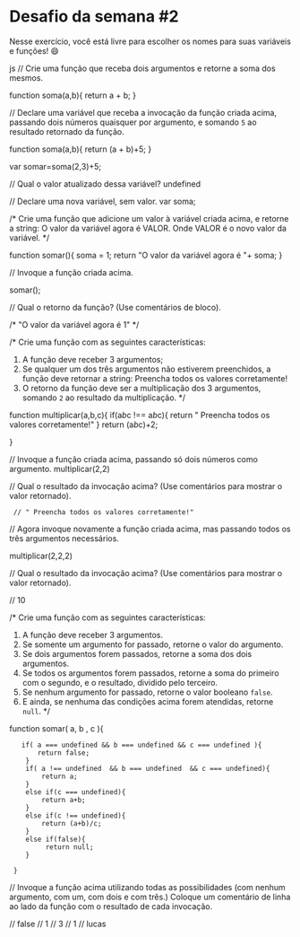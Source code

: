 # Desafio da semana #2

Nesse exercício, você está livre para escolher os nomes para suas variáveis e funções! :smile:

js
// Crie uma função que receba dois argumentos e retorne a soma dos mesmos.

 function soma(a,b){
       return a + b;
 }

// Declare uma variável que receba a invocação da função criada acima, passando dois números quaisquer por argumento, e somando `5` ao resultado retornado da função.

function soma(a,b){
       return (a + b)+5;
 }

 var somar=soma(2,3)+5;

// Qual o valor atualizado dessa variável?
undefined

// Declare uma nova variável, sem valor.
var soma;

/*
Crie uma função que adicione um valor à variável criada acima, e retorne a string:
    O valor da variável agora é VALOR.
Onde VALOR é o novo valor da variável.
*/

function somar(){
  soma = 1;
  return "O valor da variável agora é  "+ soma;
}

// Invoque a função criada acima.

somar();

// Qual o retorno da função? (Use comentários de bloco).

/* "O valor da variável agora é 1" */

/*
Crie uma função com as seguintes características:
1. A função deve receber 3 argumentos;
2. Se qualquer um dos três argumentos não estiverem preenchidos, a função deve retornar a string:
    Preencha todos os valores corretamente!
3. O retorno da função deve ser a multiplicação dos 3 argumentos, somando `2` ao resultado da multiplicação.
*/

function multiplicar(a,b,c){
       if(a*b*c !==  a*b*c){
         return " Preencha todos os valores corretamente!"
}
return (a*b*c)+2;

}

// Invoque a função criada acima, passando só dois números como argumento.
multiplicar(2,2)

// Qual o resultado da invocação acima? (Use comentários para mostrar o valor retornado).

     // " Preencha todos os valores corretamente!"

// Agora invoque novamente a função criada acima, mas passando todos os três argumentos necessários.

multiplicar(2,2,2)


// Qual o resultado da invocação acima? (Use comentários para mostrar o valor retornado).

// 10

/*
Crie uma função com as seguintes características:
1. A função deve receber 3 argumentos.
2. Se somente um argumento for passado, retorne o valor do argumento.
3. Se dois argumentos forem passados, retorne a soma dos dois argumentos.
4. Se todos os argumentos forem passados, retorne a soma do primeiro com o segundo, e o resultado, dividido pelo terceiro.
5. Se nenhum argumento for passado, retorne o valor booleano `false`.
6. E ainda, se nenhuma das condições acima forem atendidas, retorne `null`.
*/

function somar( a, b , c ){

       if( a === undefined && b === undefined && c === undefined ){
           return false;
        }
        if( a !== undefined  && b === undefined  && c === undefined){
            return a;
        }
        else if(c === undefined){
            return a+b;
        }
        else if(c !== undefined){
            return (a+b)/c;
        }
        else if(false){
             return null;
        }

     }

// Invoque a função acima utilizando todas as possibilidades (com nenhum argumento, com um, com dois e com três.) Coloque um comentário de linha ao lado da função com o resultado de cada invocação.

// false
// 1
// 3
// 1 // lucas